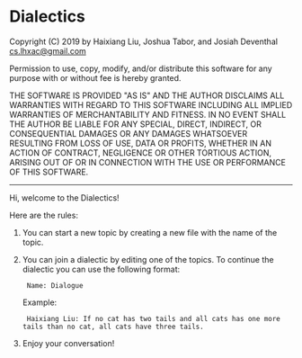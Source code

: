 # Dialectics

Copyright (C) 2019 by Haixiang Liu, Joshua Tabor, and Josiah Deventhal <cs.lhxac@gmail.com>

Permission to use, copy, modify, and/or distribute this software for any purpose with or without fee is hereby granted.

THE SOFTWARE IS PROVIDED "AS IS" AND THE AUTHOR DISCLAIMS ALL WARRANTIES WITH REGARD TO THIS SOFTWARE INCLUDING ALL IMPLIED WARRANTIES OF MERCHANTABILITY AND FITNESS. IN NO EVENT SHALL THE AUTHOR BE LIABLE FOR ANY SPECIAL, DIRECT, INDIRECT, OR CONSEQUENTIAL DAMAGES OR ANY DAMAGES WHATSOEVER RESULTING FROM LOSS OF USE, DATA OR PROFITS, WHETHER IN AN ACTION OF CONTRACT, NEGLIGENCE OR OTHER TORTIOUS ACTION, ARISING OUT OF OR IN CONNECTION WITH THE USE OR PERFORMANCE OF THIS SOFTWARE.

----------------------------------------------------------------------------------------------------------------------------
Hi, welcome to the Dialectics!

Here are the rules:

1. You can start a new topic by creating a new file with the name of the topic.

2. You can join a dialectic by editing one of the topics. To continue the dialectic you can use the following format:

        Name: Dialogue

     Example:

        Haixiang Liu: If no cat has two tails and all cats has one more tails than no cat, all cats have three tails.

3. Enjoy your conversation!
